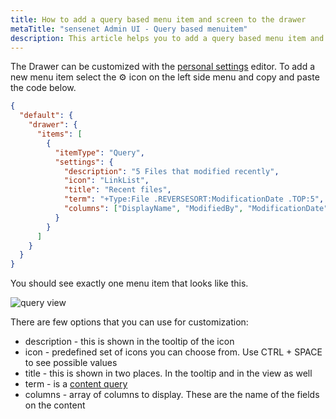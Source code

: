 ```yaml
---
title: How to add a query based menu item and screen to the drawer
metaTitle: "sensenet Admin UI - Query based menuitem"
description: This article helps you to add a query based menu item and screen to the drawer on the Admin UI.
---
```


The Drawer can be customized with the [personal settings](/guides/customization/00-personal-settings) editor. To add a new menu item select the ⚙️ icon on the left side menu and copy and paste the code below.

```json
{
  "default": {
    "drawer": {
      "items": [
        {
          "itemType": "Query",
          "settings": {
            "description": "5 Files that modified recently",
            "icon": "LinkList",
            "title": "Recent files",
            "term": "+Type:File .REVERSESORT:ModificationDate .TOP:5",
            "columns": ["DisplayName", "ModifiedBy", "ModificationDate"]
          }
        }
      ]
    }
  }
}
```

You should see exactly one menu item that looks like this.

![query view](../img/posts/query-view.png "Query view")

There are few options that you can use for customization:
  - description - this is shown in the tooltip of the icon
  - icon - predefined set of icons you can choose from. Use CTRL + SPACE to see possible values
  - title - this is shown in two places. In the tooltip and in the view as well
  - term - is a [content query](/concepts/basics/041-content-query)
  - columns - array of columns to display. These are the name of the fields on the content
